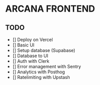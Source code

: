 # ARCANA FRONTEND

## TODO

- [] Deploy on Vercel
- [] Basic UI
- [] Setup database (Supabase)
- [] Database to UI
- [] Auth with Clerk
- [] Error management with Sentry
- [] Analytics with Posthog
- [] Ratelimiting with Upstash

